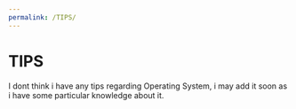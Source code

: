 ```yaml
---
permalink: /TIPS/
---
```


# TIPS

I dont think i have any tips regarding Operating System, i may add it soon as i have some particular knowledge about it.

